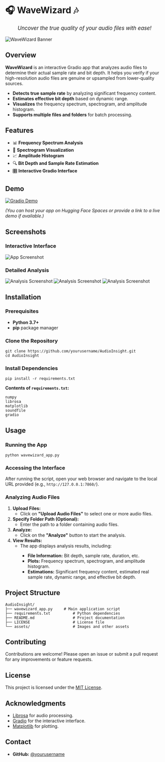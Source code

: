<body>

<h1>🎧 <strong>WaveWizard</strong> 🎶</h1>
<p style="text-align: center; font-size: 1.2em;"><em>Uncover the true quality of your audio files with ease!</em></p>

<img src="assets/banner.png" alt="WaveWizard Banner" class="banner" />

<h2>Overview</h2>
<p><strong>WaveWizard</strong> is an interactive Gradio app that analyzes audio files to determine their actual sample rate and bit depth. It helps you verify if your high-resolution audio files are genuine or upsampled from lower-quality sources.</p>
<ul>
  <li><strong>Detects true sample rate</strong> by analyzing significant frequency content.</li>
  <li><strong>Estimates effective bit depth</strong> based on dynamic range.</li>
  <li><strong>Visualizes</strong> the frequency spectrum, spectrogram, and amplitude histogram.</li>
  <li><strong>Supports multiple files and folders</strong> for batch processing.</li>
</ul>

<h2>Features</h2>
<ul>
  <li>📊 <strong>Frequency Spectrum Analysis</strong></li>
  <li>🌈 <strong>Spectrogram Visualization</strong></li>
  <li>📈 <strong>Amplitude Histogram</strong></li>
  <li>🔍 <strong>Bit Depth and Sample Rate Estimation</strong></li>
  <li>🎛️ <strong>Interactive Gradio Interface</strong></li>
</ul>

<h2>Demo</h2>
<p>
  <a href="https://huggingface.co/spaces/yourusername/AudioInsight">
    <img src="https://img.shields.io/badge/Gradio-Demo-blue" alt="Gradio Demo" class="badge">
  </a>
</p>
<p><em>(You can host your app on Hugging Face Spaces or provide a link to a live demo if available.)</em></p>

<h2>Screenshots</h2>
<h3>Interactive Interface</h3>
<img src="assets/1.png" alt="App Screenshot" class="screenshot">
<h3>Detailed Analysis</h3>
<img src="assets/2.png" alt="Analysis Screenshot" class="screenshot">
<img src="assets/3.png" alt="Analysis Screenshot" class="screenshot">
<img src="assets/4.png" alt="Analysis Screenshot" class="screenshot">

<h2>Installation</h2>
<h3>Prerequisites</h3>
<ul>
  <li><strong>Python 3.7+</strong></li>
  <li><strong>pip</strong> package manager</li>
</ul>

<h3>Clone the Repository</h3>
<pre><code>git clone https://github.com/yourusername/AudioInsight.git
cd AudioInsight
</code></pre>

<h3>Install Dependencies</h3>
<pre><code>pip install -r requirements.txt
</code></pre>

<p><strong>Contents of <code>requirements.txt</code>:</strong></p>
<pre><code>numpy
librosa
matplotlib
soundfile
gradio
</code></pre>

<h2>Usage</h2>
<h3>Running the App</h3>
<pre><code>python wavewizard_app.py
</code></pre>

<h3>Accessing the Interface</h3>
<p>After running the script, open your web browser and navigate to the local URL provided (e.g., <code>http://127.0.0.1:7860/</code>).</p>

<h3>Analyzing Audio Files</h3>
<ol>
  <li><strong>Upload Files:</strong>
    <ul>
      <li>Click on <strong>"Upload Audio Files"</strong> to select one or more audio files.</li>
    </ul>
  </li>
  <li><strong>Specify Folder Path (Optional):</strong>
    <ul>
      <li>Enter the path to a folder containing audio files.</li>
    </ul>
  </li>
  <li><strong>Analyze:</strong>
    <ul>
      <li>Click on the <strong>"Analyze"</strong> button to start the analysis.</li>
    </ul>
  </li>
  <li><strong>View Results:</strong>
    <ul>
      <li>The app displays analysis results, including:</li>
      <ul>
        <li><strong>File Information:</strong> Bit depth, sample rate, duration, etc.</li>
        <li><strong>Plots:</strong> Frequency spectrum, spectrogram, and amplitude histogram.</li>
        <li><strong>Estimations:</strong> Significant frequency content, estimated real sample rate, dynamic range, and effective bit depth.</li>
      </ul>
    </ul>
  </li>
</ol>

<h2>Project Structure</h2>
<pre><code>AudioInsight/
├── wavewizard_app.py     # Main application script
├── requirements.txt          # Python dependencies
├── README.md                 # Project documentation
├── LICENSE                   # License file
└── assets/                   # Images and other assets
</code></pre>

<h2>Contributing</h2>
<p>Contributions are welcome! Please open an issue or submit a pull request for any improvements or feature requests.</p>

<h2>License</h2>
<p>This project is licensed under the <a href="LICENSE">MIT License</a>.</p>

<h2>Acknowledgments</h2>
<ul>
  <li><a href="https://librosa.org/">Librosa</a> for audio processing.</li>
  <li><a href="https://gradio.app/">Gradio</a> for the interactive interface.</li>
  <li><a href="https://matplotlib.org/">Matplotlib</a> for plotting.</li>
</ul>

<h2>Contact</h2>
<ul>
  <li><strong>GitHub:</strong> <a href="https://github.com/JackVinati">@yourusername</a></li>
</ul>

</body>
</html>
